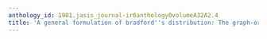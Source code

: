 ```yaml
---
anthology_id: 1981.jasis_journal-ir0anthology0volumeA32A2.4
title: 'A general formulation of bradford''s distribution: The graph-oriented approach'
---
```


